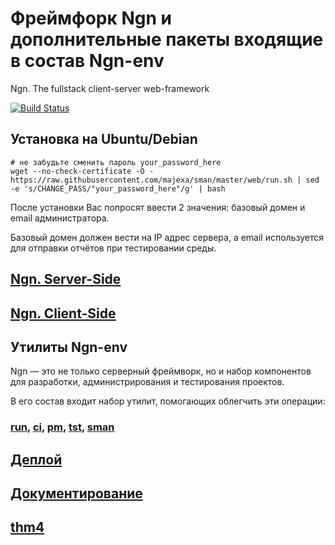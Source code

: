# Фреймфорк Ngn и дополнительные пакеты входящие в состав Ngn-env

Ngn. The fullstack client-server web-framework

[![Build Status](http://t.majexa.ru/api/badges/majexa/ngn/status.svg)](http://t.majexa.ru/majexa/ngn)

## Установка на Ubuntu/Debian

    # не забудьте сменить пароль your_password_here
    wget --no-check-certificate -O - https://raw.githubusercontent.com/majexa/sman/master/web/run.sh | sed -e 's/CHANGE_PASS/"your_password_here"/g' | bash
    
После установки Вас попросят ввести 2 значения: базовый домен и email администратора.

Базовый домен должен вести на IP адрес сервера, а email используется для отправки отчётов при тестировании среды.

<!--^ Если у вас ещё нет своего домена, то вы можете воспользоваться [нашим](http://sman.majexa.ru/install-domain.php).-->

## [Ngn. Server-Side](/doc/ngn.md)
## [Ngn. Client-Side](/doc/clientSide.md)

## Утилиты Ngn-env
Ngn — это не только серверный фреймворк, но и набор компонентов для разработки, администрирования и тестирования проектов.

В его состав входит набор утилит, помогающих облегчить эти операции:
### [run](/doc/run.md), [ci](/doc/ci.md), [pm](/doc/pm.md), [tst](/doc/tst.md), [sman](/doc/sman.md)

## [Деплой](/doc/deploy.md)
## [Документирование](/doc/doc.md)
## [thm4](/doc/thm4.md)